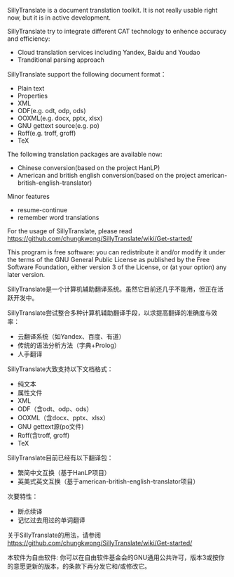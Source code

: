 SillyTranslate is a document translation toolkit. It is not really usable right now, but it is in active development.

SillyTranslate try to integrate different CAT technology to enhence accuracy and efficiency:
  - Cloud translation services including Yandex, Baidu and Youdao
  - Tranditional parsing approach

SillyTranslate support the following document format：
  - Plain text
  - Properties
  - XML
  - ODF(e.g. odt, odp, ods)
  - OOXML(e.g. docx, pptx, xlsx)
  - GNU gettext source(e.g. po)
  - Roff(e.g. troff, groff)
  - TeX

The following translation packages are available now:
  - Chinese conversion(based on the project HanLP)
  - American and british english conversion(based on the project american-british-english-translator)

Minor features
  - resume-continue
  - remember word translations

For the usage of SillyTranslate, please read
https://github.com/chungkwong/SillyTranslate/wiki/Get-started/

This program is free software: you can redistribute it and/or modify
it under the terms of the GNU General Public License as published by
the Free Software Foundation, either version 3 of the License, or
(at your option) any later version.

SillyTranslate是一个计算机辅助翻译系统。虽然它目前还几乎不能用，但正在活跃开发中。

SillyTranslate尝试整合多种计算机辅助翻译手段，以求提高翻译的准确度与效率：
  - 云翻译系统（如Yandex、百度、有道）
  - 传统的语法分析方法（字典+Prolog）
  - 人手翻译

SillyTranslate大致支持以下文档格式：
  - 纯文本
  - 属性文件
  - XML
  - ODF（含odt、odp、ods）
  - OOXML（含docx、pptx、xlsx）
  - GNU gettext源(po文件)
  - Roff(含troff, groff)
  - TeX

SillyTranslate目前已经有以下翻译包：
  - 繁简中文互换（基于HanLP项目）
  - 英美式英文互换（基于american-british-english-translator项目）

次要特性：
  - 断点续译
  - 记忆过去用过的单词翻译

关于SillyTranslate的用法，请参阅
https://github.com/chungkwong/SillyTranslate/wiki/Get-started/

本软件为自由软件: 你可以在自由软件基金会的GNU通用公共许可，版本3或按你的意愿更新的版本，的条款下再分发它和/或修改它。
